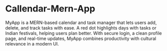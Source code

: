 # Callendar-Mern-App
MyApp is a MERN-based calendar and task manager that lets users add, delete, and track tasks with ease. A red dot highlights days with tasks or Indian festivals, helping users plan better. With secure login, a clean profile page, and real-time updates, MyApp combines productivity with cultural relevance in a modern UI.

